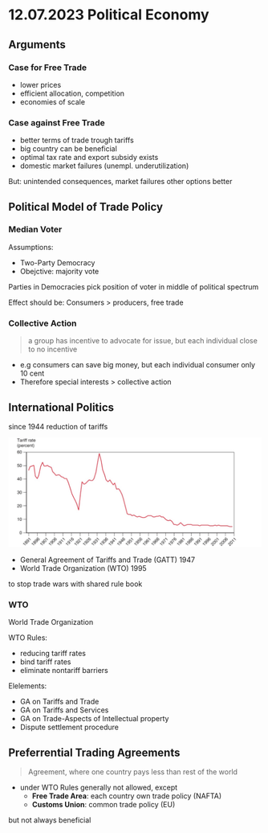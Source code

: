 # 12.07.2023 Political Economy

## Arguments

### Case for Free Trade

- lower prices
- efficient allocation, competition
- economies of scale

### Case against Free Trade

- better terms of trade trough tariffs
- big country can be beneficial
- optimal tax rate and export subsidy exists
- domestic market failures (unempl. underutilization)

But: unintended consequences, market failures other options better





## Political Model of Trade Policy

### Median Voter

Assumptions:

- Two-Party Democracy
- Obejctive: majority vote

Parties in Democracies pick position of voter in middle of political spectrum

Effect should be: Consumers > producers, free trade

### Collective Action

> a group has incentive to advocate for issue, but each individual close to no incentive

- e.g consumers can save big money, but each individual consumer only 10 cent
- Therefore special interests > collective action



## International Politics

since 1944 reduction of tariffs

![img](../images/2023-07-06_12-38-23.jpg)

- General Agreement of Tariffs and Trade (GATT) 1947
- World Trade Organization (WTO) 1995

to stop trade wars with shared rule book

### WTO

World Trade Organization

WTO Rules:

- reducing tariff rates
- bind tariff rates 
- eliminate nontariff barriers

Elelements:

- GA on Tariffs and Trade
- GA on Tariffs and Services
- GA on Trade-Aspects of Intellectual property
- Dispute settlement procedure





## Preferrential Trading Agreements

> Agreement, where one country pays less than rest of the world

- under WTO Rules generally not allowed, except
    - **Free Trade Area**: each country own trade policy (NAFTA)
    - **Customs Union**: common trade policy (EU)

but not always beneficial





